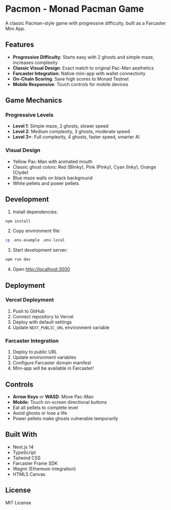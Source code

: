 # Pacmon - Monad Pacman Game

A classic Pacman-style game with progressive difficulty, built as a Farcaster Mini App.

## Features

- **Progressive Difficulty**: Starts easy with 2 ghosts and simple maze, increases complexity
- **Classic Visual Design**: Exact match to original Pac-Man aesthetics
- **Farcaster Integration**: Native mini-app with wallet connectivity
- **On-Chain Scoring**: Save high scores to Monad Testnet
- **Mobile Responsive**: Touch controls for mobile devices

## Game Mechanics

### Progressive Levels
- **Level 1**: Simple maze, 2 ghosts, slower speed
- **Level 2**: Medium complexity, 3 ghosts, moderate speed  
- **Level 3+**: Full complexity, 4 ghosts, faster speed, smarter AI

### Visual Design
- Yellow Pac-Man with animated mouth
- Classic ghost colors: Red (Blinky), Pink (Pinky), Cyan (Inky), Orange (Clyde)
- Blue maze walls on black background
- White pellets and power pellets

## Development

1. Install dependencies:
```bash
npm install
```

2. Copy environment file:
```bash
cp .env.example .env.local
```

3. Start development server:
```bash
npm run dev
```

4. Open [http://localhost:3000](http://localhost:3000)

## Deployment

### Vercel Deployment
1. Push to GitHub
2. Connect repository to Vercel
3. Deploy with default settings
4. Update `NEXT_PUBLIC_URL` environment variable

### Farcaster Integration
1. Deploy to public URL
2. Update environment variables
3. Configure Farcaster domain manifest
4. Mini-app will be available in Farcaster!

## Controls

- **Arrow Keys** or **WASD**: Move Pac-Man
- **Mobile**: Touch on-screen directional buttons
- Eat all pellets to complete level
- Avoid ghosts or lose a life
- Power pellets make ghosts vulnerable temporarily

## Built With

- Next.js 14
- TypeScript
- Tailwind CSS
- Farcaster Frame SDK
- Wagmi (Ethereum integration)
- HTML5 Canvas

## License

MIT License
